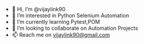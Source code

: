 - 👋 Hi, I’m @vijaylink90
- 👀 I’m interested in Python Selenium Automation
- 🌱 I’m currently learning Pytest,POM
- 💞️ I’m looking to collaborate on Automation Projects
- 📫 Reach me on vijaylink90@gmail.com

<!---
vijaylink90/vijaylink90 is a ✨ special ✨ repository because its `README.md` (this file) appears on your GitHub profile.
You can click the Preview link to take a look at your changes.
--->
